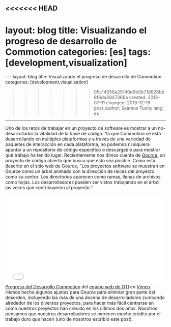 <<<<<<< HEAD
---
layout: blog
title: Visualizando el progreso de desarrollo de Commotion
categories: [es]
tags: [development,visualization]
=======
﻿---
layout: blog
title: Visualizando el progreso de desarrollo de Commotion
categories: [development,visualization]
>>>>>>> 05c14056a25140e6b0b71d926bb8f6da3947366a
created: 2013-07-11
changed: 2013-12-19
post_author: Seamus Tuohy
lang: es
---
  Uno de los retos de trabajar en un proyecto de software es mostrar a un no-desarrollador la vitalidad de la base de código. Ya que Commotion se está desarrollando en múltiples plataformas y a través de una variedad de paquetes de interacción en cada plataforma, no podemos ni siquiera apuntar a un repositorio de código específico o descargable para mostrar qué trabajo ha tenido lugar. Recientemente nos dimos cuenta de <a href="https://code.google.com/p/gource/">Gource</a>, un proyecto de código abierto que busca que esto sea posible. Como está descrito en el sitio web de Gource, “Los proyectos software se muestran en Gource como un árbol animado con la dirección de raíces del proyecto como su centro. Los directorios aparecen como ramas, llenas de archivos como hojas. Los desarrolladores pueden ser vistos trabajando en el árbol las veces que contribuyeron al proyecto.”
<iframe allowfullscreen="" frameborder="0" height="281" mozallowfullscreen="" src="//player.vimeo.com/video/70121378" webkitallowfullscreen="" width="500"></iframe>
<a href="http://vimeo.com/70121378">Progreso del Desarrollo Commotion</a> del <a href="http://vimeo.com/user19473297">equipo web de OTI</a> en <a href="https://vimeo.com">Vimeo</a>.
Hemos hecho algunos ajustes para Gource para eliminar gran parte del desorden, incluyendo las más de una docena de desarrolladores zumbando alrededor de los diversos proyectos, para hacer más fácil centrarse en cómo nuestros proyectos han crecido en los últimos dos años. Nosotros pensamos que nuestros desarrolladores se merecen mucho crédito por el trabajo duro que hacen (uno de nosotros escribió este post).



